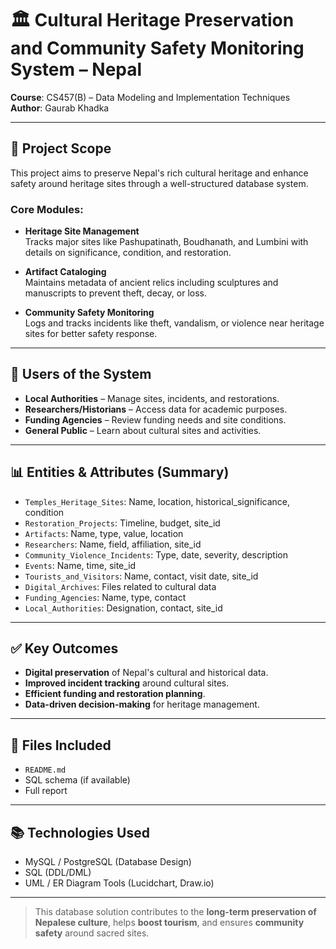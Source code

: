 # 🏛️ Cultural Heritage Preservation and Community Safety Monitoring System – Nepal

**Course**: CS457(B) – Data Modeling and Implementation Techniques  
**Author**: Gaurab Khadka  


---

## 📌 Project Scope

This project aims to preserve Nepal's rich cultural heritage and enhance safety around heritage sites through a well-structured database system.

### Core Modules:

- **Heritage Site Management**  
  Tracks major sites like Pashupatinath, Boudhanath, and Lumbini with details on significance, condition, and restoration.

- **Artifact Cataloging**  
  Maintains metadata of ancient relics including sculptures and manuscripts to prevent theft, decay, or loss.

- **Community Safety Monitoring**  
  Logs and tracks incidents like theft, vandalism, or violence near heritage sites for better safety response.

---

## 🧠 Users of the System

- **Local Authorities** – Manage sites, incidents, and restorations.
- **Researchers/Historians** – Access data for academic purposes.
- **Funding Agencies** – Review funding needs and site conditions.
- **General Public** – Learn about cultural sites and activities.

---

## 📊 Entities & Attributes (Summary)

- `Temples_Heritage_Sites`: Name, location, historical_significance, condition
- `Restoration_Projects`: Timeline, budget, site_id
- `Artifacts`: Name, type, value, location
- `Researchers`: Name, field, affiliation, site_id
- `Community_Violence_Incidents`: Type, date, severity, description
- `Events`: Name, time, site_id
- `Tourists_and_Visitors`: Name, contact, visit date, site_id
- `Digital_Archives`: Files related to cultural data
- `Funding_Agencies`: Name, type, contact
- `Local_Authorities`: Designation, contact, site_id

---

## ✅ Key Outcomes

- **Digital preservation** of Nepal's cultural and historical data.
- **Improved incident tracking** around cultural sites.
- **Efficient funding and restoration planning**.
- **Data-driven decision-making** for heritage management.

---

## 📁 Files Included

- `README.md`
- SQL schema (if available)
- Full report

---

## 📚 Technologies Used

- MySQL / PostgreSQL (Database Design)  
- SQL (DDL/DML)  
- UML / ER Diagram Tools (Lucidchart, Draw.io)

---

> This database solution contributes to the **long-term preservation of Nepalese culture**, helps **boost tourism**, and ensures **community safety** around sacred sites.

